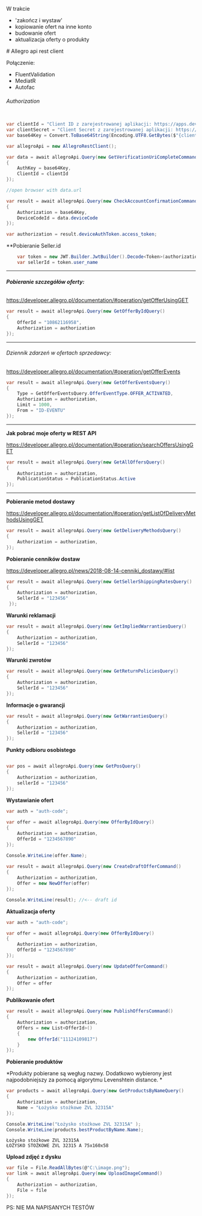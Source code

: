 W trakcie 
- 'zakończ i wystaw' 
- kopiowanie ofert na inne konto 
- budowanie ofert 
- aktualizacja oferty o produkty 

﻿# Allegro api rest client

Połączenie:

- FluentValidation
- MediatR
- Autofac

###### Authorization 


```c#

var clientId = "Client ID z zarejestrowanej aplikacji: https://apps.developer.allegro.pl/";
var clientSecret = "Client Secret z zarejestrowanej aplikacji: https://apps.developer.allegro.pl/";
var base64Key = Convert.ToBase64String(Encoding.UTF8.GetBytes($"{clientId}:{clientSecret}"));

var allegroApi = new AllegroRestClient();

var data = await allegroApi.Query(new GetVerificationUriCompleteCommand()
{
    AuthKey = base64Key,
    ClientId = clientId
});

//open browser with data.url

var result = await allegroApi.Query(new CheckAccountConfirmationCommand()
{
    Authorization = base64Key,
    DeviceCodeId = data.deviceCode
});

var authorization = result.deviceAuthToken.access_token;
```

**Pobieranie Seller.id
````c#
    var token = new JWT.Builder.JwtBuilder().Decode<Token>(authorization);
    var sellerId = token.user_name
````
--------------------------------------------------------------------------

###### **Pobieranie szczegółów oferty:**

https://developer.allegro.pl/documentation/#operation/getOfferUsingGET

```C#
var result = await allegroApi.Query(new GetOfferByIdQuery()
{
    OfferId = "10862116958",
    Authorization = authorization
});                
```

--------------------------------------------------------------------------

###### Dziennik zdarzeń w ofertach sprzedawcy:

https://developer.allegro.pl/documentation/#operation/getOfferEvents

```C#
var result = await allegroApi.Query(new GetOfferEventsQuery()
{
    Type = GetOfferEventsQuery.OfferEventType.OFFER_ACTIVATED,
    Authorization = authorization,
    Limit = 1000,
    From = "ID-EVENTU"
});
```

--------------------------------------------------------------------------

**Jak pobrać moje oferty w REST API**

https://developer.allegro.pl/documentation/#operation/searchOffersUsingGET

```C#
var result = await allegroApi.Query(new GetAllOffersQuery()  
{  
    Authorization = authorization,  
    PublicationStatus = PublicationStatus.Active  
});
```

------------------------------------------

**Pobieranie metod dostawy**

https://developer.allegro.pl/documentation/#operation/getListOfDeliveryMethodsUsingGET
```C#
var result = await allegroApi.Query(new GetDeliveryMethodsQuery()
{
    Authorization = authorization,
});
```

**Pobieranie cenników dostaw**

https://developer.allegro.pl/news/2018-08-14-cenniki_dostawy/#list

```c#
var result = await allegroApi.Query(new GetSellerShippingRatesQuery()
{
    Authorization = authorization,
    SellerId = "123456"
 });
```

**Warunki reklamacji**

```c#
var result = await allegroApi.Query(new GetImpliedWarrantiesQuery()
{
    Authorization = authorization,
    SellerId = "123456"
});
```

**Warunki zwrotów**

```c#
var result = await allegroApi.Query(new GetReturnPoliciesQuery()
{
    Authorization = authorization,
    SellerId = "123456"
});
```

**Informacje o gwarancji**

```c#
var result = await allegroApi.Query(new GetWarrantiesQuery()
{
    Authorization = authorization,
    SellerId = "123456"
});
```

**Punkty odbioru osobistego**

```c#

var pos = await allegroApi.Query(new GetPosQuery()
{
    Authorization = authorization,
    sellerId = "123456"
});
```


**Wystawianie ofert**
```c#
var auth = "auth-code";
                
var offer = await allegroApi.Query(new OfferByIdQuery()
{
    Authorization = authorization,
    OfferId = "1234567890"
});

Console.WriteLine(offer.Name);
                
var result = await allegroApi.Query(new CreateDraftOfferCommand()
{
    Authorization = authorization,
    Offer = new NewOffer(offer)
});

Console.WriteLine(result); //<-- draft id
```

**Aktualizacja oferty**
```c#
var auth = "auth-code";

var offer = await allegroApi.Query(new OfferByIdQuery()
{
    Authorization = authorization,
    OfferId = "1234567890"
});

var result = await allegroApi.Query(new UpdateOfferCommand()
{
    Authorization = authorization,
    Offer = offer
});
```

**Publikowanie ofert**

```c#
var result = await allegroApi.Query(new PublishOffersCommand()
{
    Authorization = authorization,
    Offers = new List<OfferId>()
    {
        new OfferId("11124109817")
    }
});
```

**Pobieranie produktów**

*Produkty pobierane są wegług nazwy. Dodatkowo wybierony jest najpodobniejszy za pomocą algorytmu Levenshtein distance. *

```c#
var products = await allegroApi.Query(new GetProductsByNameQuery()
{
    Authorization = authorization,
    Name = "Łożysko stożkowe ZVL 32315A"
});

Console.WriteLine("Łożysko stożkowe ZVL 32315A" );
Console.WriteLine(products.bestProductByName.Name);
```

````text
Łożysko stożkowe ZVL 32315A
ŁOŻYSKO STOŻKOWE ZVL 32315 A 75x160x58
````

**Upload zdjęć z dysku**

````c#
var file = File.ReadAllBytes(@"C:\image.png");
var link = await allegroApi.Query(new UploadImageCommand()
{
    Authorization = authorization,
    File = file
});
````

PS: NIE MA NAPISANYCH TESTÓW

